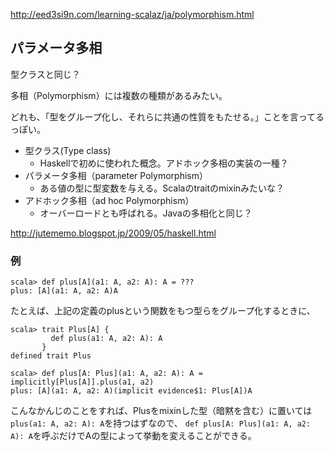
http://eed3si9n.com/learning-scalaz/ja/polymorphism.html

## パラメータ多相

型クラスと同じ？

多相（Polymorphism）には複数の種類があるみたい。

どれも、「型をグループ化し、それらに共通の性質をもたせる。」ことを言ってるっぽい。

* 型クラス(Type class)
    - Haskellで初めに使われた概念。アドホック多相の実装の一種？
* パラメータ多相（parameter Polymorphism）
    - ある値の型に型変数を与える。Scalaのtraitのmixinみたいな？
* アドホック多相（ad hoc Polymorphism）
    - オーバーロードとも呼ばれる。Javaの多相化と同じ？

http://jutememo.blogspot.jp/2009/05/haskell.html

### 例

```
scala> def plus[A](a1: A, a2: A): A = ???
plus: [A](a1: A, a2: A)A
```

たとえば、上記の定義のplusという関数をもつ型らをグループ化するときに、

```
scala> trait Plus[A] {
         def plus(a1: A, a2: A): A
       }
defined trait Plus

scala> def plus[A: Plus](a1: A, a2: A): A = implicitly[Plus[A]].plus(a1, a2)
plus: [A](a1: A, a2: A)(implicit evidence$1: Plus[A])A
```

こんなかんじのことをすれば、Plusをmixinした型（暗黙を含む）に置いては`plus(a1: A, a2: A): A`を持つはずなので、
`def plus[A: Plus](a1: A, a2: A): A`を呼ぶだけでAの型によって挙動を変えることができる。

